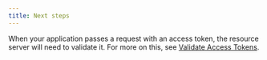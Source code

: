 ```yaml
---
title: Next steps
---
```


When your application passes a request with an access token, the resource server will need to validate it. For more on this, see [Validate Access Tokens](/docs/guides/validate-access-tokens/).
